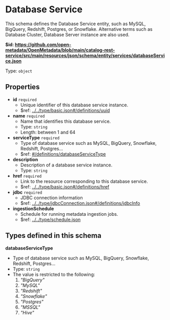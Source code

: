 # Database Service

This schema defines the Database Service entity, such as MySQL, BigQuery, Redshift, Postgres, or Snowflake. Alternative terms such as Database Cluster, Database Server instance are also used.

<b id="httpsgithub.comopen-metadataopenmetadatablobmaincatalog-rest-servicesrcmainresourcesjsonschemaentityservicesdatabaseservice.json">&#36;id: https://github.com/open-metadata/OpenMetadata/blob/main/catalog-rest-service/src/main/resources/json/schema/entity/services/databaseService.json</b>

Type: `object`

## Properties
 - <b id="#https://github.com/open-metadata/OpenMetadata/blob/main/catalog-rest-service/src/main/resources/json/schema/entity/services/databaseService.json/properties/id">id</b> `required`
	 - Unique identifier of this database service instance.
	 - &#36;ref: [../../type/basic.json#/definitions/uuid](#....typebasic.jsondefinitionsuuid)
 - <b id="#https://github.com/open-metadata/OpenMetadata/blob/main/catalog-rest-service/src/main/resources/json/schema/entity/services/databaseService.json/properties/name">name</b> `required`
	 - Name that identifies this database service.
	 - Type: `string`
	 - Length: between 1 and 64
 - <b id="#https://github.com/open-metadata/OpenMetadata/blob/main/catalog-rest-service/src/main/resources/json/schema/entity/services/databaseService.json/properties/serviceType">serviceType</b> `required`
	 - Type of database service such as MySQL, BigQuery, Snowflake, Redshift, Postgres...
	 - &#36;ref: [#/definitions/databaseServiceType](#/definitions/databaseServiceType)
 - <b id="#https://github.com/open-metadata/OpenMetadata/blob/main/catalog-rest-service/src/main/resources/json/schema/entity/services/databaseService.json/properties/description">description</b>
	 - Description of a database service instance.
	 - Type: `string`
 - <b id="#https://github.com/open-metadata/OpenMetadata/blob/main/catalog-rest-service/src/main/resources/json/schema/entity/services/databaseService.json/properties/href">href</b> `required`
	 - Link to the resource corresponding to this database service.
	 - &#36;ref: [../../type/basic.json#/definitions/href](#....typebasic.jsondefinitionshref)
 - <b id="#https://github.com/open-metadata/OpenMetadata/blob/main/catalog-rest-service/src/main/resources/json/schema/entity/services/databaseService.json/properties/jdbc">jdbc</b> `required`
	 - JDBC connection information
	 - &#36;ref: [../../type/jdbcConnection.json#/definitions/jdbcInfo](#....typejdbcconnection.jsondefinitionsjdbcinfo)
 - <b id="#https://github.com/open-metadata/OpenMetadata/blob/main/catalog-rest-service/src/main/resources/json/schema/entity/services/databaseService.json/properties/ingestionSchedule">ingestionSchedule</b>
	 - Schedule for running metadata ingestion jobs.
	 - &#36;ref: [../../type/schedule.json](#....typeschedule.json)


## Types defined in this schema
**databaseServiceType**

 - Type of database service such as MySQL, BigQuery, Snowflake, Redshift, Postgres...
 - Type: `string`
 - The value is restricted to the following: 
	 1. _"BigQuery"_
	 2. _"MySQL"_
	 3. _"Redshift"_
	 4. _"Snowflake"_
	 5. _"Postgres"_
	 6. _"MSSQL"_
	 7. _"Hive"_


